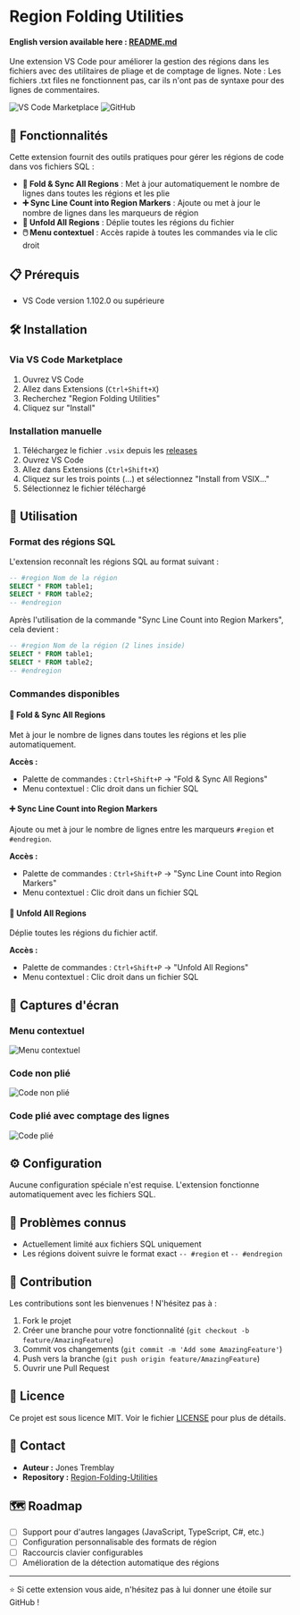 # Region Folding Utilities

#### English version available here : [README.md](README.md)

Une extension VS Code pour améliorer la gestion des régions dans les fichiers avec des utilitaires de pliage et de comptage de lignes.
Note : Les fichiers .txt files ne fonctionnent pas, car ils n'ont pas de syntaxe pour des lignes de commentaires.

![VS Code Marketplace](https://img.shields.io/visual-studio-marketplace/v/region-folding-utilities?color=blue&logo=visual-studio-code)
![GitHub](https://img.shields.io/github/license/jonestremblay/Region-Folding-Utilities)

## 🚀 Fonctionnalités

Cette extension fournit des outils pratiques pour gérer les régions de code dans vos fichiers SQL :

- **🔄 Fold & Sync All Regions** : Met à jour automatiquement le nombre de lignes dans toutes les régions et les plie
- **➕ Sync Line Count into Region Markers** : Ajoute ou met à jour le nombre de lignes dans les marqueurs de région
- **📂 Unfold All Regions** : Déplie toutes les régions du fichier
- **🖱️ Menu contextuel** : Accès rapide à toutes les commandes via le clic droit

## 📋 Prérequis

- VS Code version 1.102.0 ou supérieure

## 🛠️ Installation

### Via VS Code Marketplace
1. Ouvrez VS Code
2. Allez dans Extensions (`Ctrl+Shift+X`)
3. Recherchez "Region Folding Utilities"
4. Cliquez sur "Install"

### Installation manuelle
1. Téléchargez le fichier `.vsix` depuis les [releases](https://github.com/jonestremblay/Region-Folding-Utilities/releases)
2. Ouvrez VS Code
3. Allez dans Extensions (`Ctrl+Shift+X`)
4. Cliquez sur les trois points (...) et sélectionnez "Install from VSIX..."
5. Sélectionnez le fichier téléchargé

## 📖 Utilisation

### Format des régions SQL

L'extension reconnaît les régions SQL au format suivant :

```sql
-- #region Nom de la région
SELECT * FROM table1;
SELECT * FROM table2;
-- #endregion
```

Après l'utilisation de la commande "Sync Line Count into Region Markers", cela devient :

```sql
-- #region Nom de la région (2 lines inside)
SELECT * FROM table1;
SELECT * FROM table2;
-- #endregion
```

### Commandes disponibles

#### 🔄 Fold & Sync All Regions
Met à jour le nombre de lignes dans toutes les régions et les plie automatiquement.

**Accès :**
- Palette de commandes : `Ctrl+Shift+P` → "Fold & Sync All Regions"
- Menu contextuel : Clic droit dans un fichier SQL

#### ➕ Sync Line Count into Region Markers
Ajoute ou met à jour le nombre de lignes entre les marqueurs `#region` et `#endregion`.

**Accès :**
- Palette de commandes : `Ctrl+Shift+P` → "Sync Line Count into Region Markers"
- Menu contextuel : Clic droit dans un fichier SQL

#### 📂 Unfold All Regions
Déplie toutes les régions du fichier actif.

**Accès :**
- Palette de commandes : `Ctrl+Shift+P` → "Unfold All Regions"
- Menu contextuel : Clic droit dans un fichier SQL

## 📸 Captures d'écran

### Menu contextuel
![Menu contextuel](docs/screenshots/context-menu.png)

### Code non plié
![Code non plié](docs/screenshots/before.png)

### Code plié avec comptage des lignes
![Code plié](docs/screenshots/after-fold.png)

## ⚙️ Configuration

Aucune configuration spéciale n'est requise. L'extension fonctionne automatiquement avec les fichiers SQL.

## 🐛 Problèmes connus

- Actuellement limité aux fichiers SQL uniquement
- Les régions doivent suivre le format exact `-- #region` et `-- #endregion`

## 🤝 Contribution

Les contributions sont les bienvenues ! N'hésitez pas à :

1. Fork le projet
2. Créer une branche pour votre fonctionnalité (`git checkout -b feature/AmazingFeature`)
3. Commit vos changements (`git commit -m 'Add some AmazingFeature'`)
4. Push vers la branche (`git push origin feature/AmazingFeature`)
5. Ouvrir une Pull Request

## 📝 Licence

Ce projet est sous licence MIT. Voir le fichier [LICENSE](LICENSE) pour plus de détails.

## 📧 Contact

- **Auteur :** Jones Tremblay
- **Repository :** [Region-Folding-Utilities](https://github.com/jonestremblay/Region-Folding-Utilities)

## 🗺️ Roadmap

- [ ] Support pour d'autres langages (JavaScript, TypeScript, C#, etc.)
- [ ] Configuration personnalisable des formats de région
- [ ] Raccourcis clavier configurables
- [ ] Amélioration de la détection automatique des régions

---

⭐ Si cette extension vous aide, n'hésitez pas à lui donner une étoile sur GitHub !
